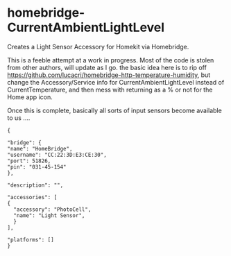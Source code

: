 # homebridge-CurrentAmbientLightLevel
Creates a Light Sensor Accessory for Homekit via Homebridge.

This is a feeble attempt at a work in progress.  Most of the code is stolen from other authors, will update as I go.
the basic idea here is to rip off https://github.com/lucacri/homebridge-http-temperature-humidity, but change the Accessory/Service info for CurrentAmbientLightLevel instead of CurrentTemperature, and then mess with returning as a % or not for the Home app icon.

Once this is complete, basically all sorts of input sensors become available to us ....

    {

    "bridge": {
    "name": "HomeBridge",
    "username": "CC:22:3D:E3:CE:30",
    "port": 51826,
    "pin": "031-45-154"
    },

    "description": "",

    "accessories": [
    {
      "accessory": "PhotoCell",
      "name": "Light Sensor",
      }
    ],

    "platforms": []
    }
